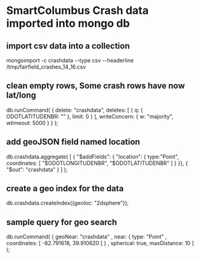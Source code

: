 # SmartColumbus Crash data imported into mongo db


## import csv data into a collection
mongoimport -c crashdata --type csv --headerline /tmp/fairfield_crashes_14_16.csv

## clean empty rows, Some crash rows have now lat/long
db.runCommand(
   {
      delete: "crashdata",
      deletes: [ { q: { ODOTLATITUDENBR: "" }, limit: 0 } ],
      writeConcern: { w: "majority", wtimeout: 5000 }
   }
);

## add geoJSON field named location
db.crashdata.aggregate(
    [
        { "$addFields": { 
            "location": { type:"Point", coordinates: [ "$ODOTLONGITUDENBR", "$ODOTLATITUDENBR" ] } 
        }},
        { "$out": "crashdata" }
    ]
);

## create a geo index for the data
db.crashdata.createIndex({geoloc: "2dsphere"});


## sample query for geo search
db.runCommand( {
   geoNear: "crashdata" ,
   near: { type: "Point" , coordinates: [ -82.791618, 39.910620 ] } ,
   spherical: true,
   maxDistance: 10
} );